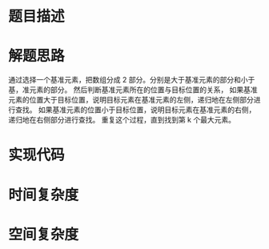 # 题目描述

# 解题思路
通过选择一个基准元素，把数组分成 2 部分。分别是大于基准元素的部分和小于基，准元素的部分。
然后判断基准元素所在的位置与目标位置的关系，
如果基准元素的位置大于目标位置，说明目标元素在基准元素的左侧，递归地在左侧部分进行查找。
如果基准元素的位置小于目标位置，说明目标元素在基准元素的右侧，递归地在右侧部分进行查找。
重复这个过程，直到找到第 k 个最大元素。


# 实现代码

# 时间复杂度

# 空间复杂度
